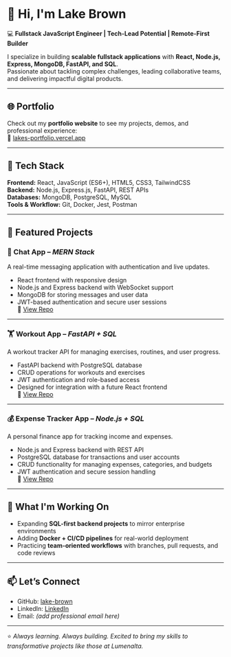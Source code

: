 # 👋 Hi, I'm Lake Brown  

💻 **Fullstack JavaScript Engineer | Tech-Lead Potential | Remote-First Builder**  

I specialize in building **scalable fullstack applications** with **React, Node.js, Express, MongoDB, FastAPI, and SQL**.  
Passionate about tackling complex challenges, leading collaborative teams, and delivering impactful digital products.  

---

## 🌐 Portfolio

Check out my **portfolio website** to see my projects, demos, and professional experience:  
🔗 [lakes-portfolio.vercel.app](https://lakes-portfolio.vercel.app/)  

---

## 🚀 Tech Stack

**Frontend:** React, JavaScript (ES6+), HTML5, CSS3, TailwindCSS  
**Backend:** Node.js, Express.js, FastAPI, REST APIs  
**Databases:** MongoDB, PostgreSQL, MySQL  
**Tools & Workflow:** Git, Docker, Jest, Postman  

---

## 📌 Featured Projects  

### 💬 Chat App – *MERN Stack*  
A real-time messaging application with authentication and live updates.  
- React frontend with responsive design  
- Node.js and Express backend with WebSocket support  
- MongoDB for storing messages and user data  
- JWT-based authentication and secure user sessions  
🔗 [View Repo](https://github.com/lake-brown/fullstack-Chat-Application)  

---

### 🏋️ Workout App – *FastAPI + SQL*  
A workout tracker API for managing exercises, routines, and user progress.  
- FastAPI backend with PostgreSQL database  
- CRUD operations for workouts and exercises  
- JWT authentication and role-based access  
- Designed for integration with a future React frontend  
🔗 [View Repo](https://github.com/lake-brown/Workout-App)  

---

### 💰 Expense Tracker App – *Node.js + SQL*  
A personal finance app for tracking income and expenses.  
- Node.js and Express backend with REST API  
- PostgreSQL database for transactions and user accounts  
- CRUD functionality for managing expenses, categories, and budgets  
- JWT authentication and secure session handling  
🔗 [View Repo](#)  

---

## 🌱 What I'm Working On
- Expanding **SQL-first backend projects** to mirror enterprise environments  
- Adding **Docker + CI/CD pipelines** for real-world deployment  
- Practicing **team-oriented workflows** with branches, pull requests, and code reviews  

---

## 📫 Let’s Connect
- GitHub: [lake-brown](https://github.com/lake-brown)  
- LinkedIn: [LinkedIn](https://www.linkedin.com/in/lakelyne-brown-a74a54356) 
- Email: *(add professional email here)*  

---

⭐ *Always learning. Always building. Excited to bring my skills to transformative projects like those at Lumenalta.*
